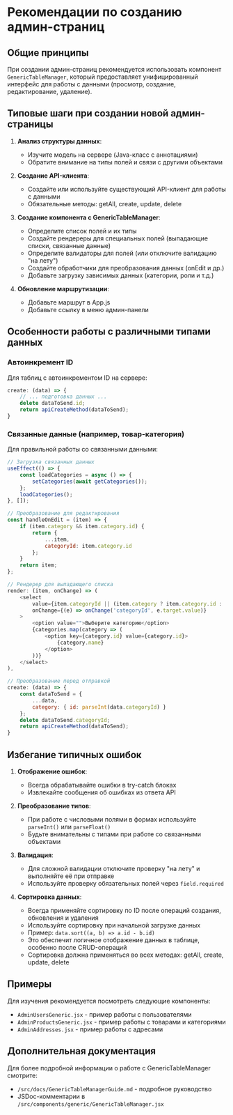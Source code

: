 # Рекомендации по созданию админ-страниц

## Общие принципы

При создании админ-страниц рекомендуется использовать компонент `GenericTableManager`, который предоставляет унифицированный интерфейс для работы с данными (просмотр, создание, редактирование, удаление).

## Типовые шаги при создании новой админ-страницы

1. **Анализ структуры данных**:
   - Изучите модель на сервере (Java-класс с аннотациями)
   - Обратите внимание на типы полей и связи с другими объектами

2. **Создание API-клиента**:
   - Создайте или используйте существующий API-клиент для работы с данными
   - Обязательные методы: getAll, create, update, delete

3. **Создание компонента с GenericTableManager**:
   - Определите список полей и их типы
   - Создайте рендереры для специальных полей (выпадающие списки, связанные данные)
   - Определите валидаторы для полей (или отключите валидацию "на лету")
   - Создайте обработчики для преобразования данных (onEdit и др.)
   - Добавьте загрузку зависимых данных (категории, роли и т.д.)

4. **Обновление маршрутизации**:
   - Добавьте маршрут в App.js
   - Добавьте ссылку в меню админ-панели

## Особенности работы с различными типами данных

### Автоинкремент ID
Для таблиц с автоинкрементом ID на сервере:
```javascript
create: (data) => {
    // ... подготовка данных ...
    delete dataToSend.id;
    return apiCreateMethod(dataToSend);
}
```

### Связанные данные (например, товар-категория)
Для правильной работы со связанными данными:
```javascript
// Загрузка связанных данных
useEffect(() => {
    const loadCategories = async () => {
        setCategories(await getCategories());
    };
    loadCategories();
}, []);

// Преобразование для редактирования
const handleOnEdit = (item) => {
    if (item.category && item.category.id) {
        return {
            ...item,
            categoryId: item.category.id
        };
    }
    return item;
};

// Рендерер для выпадающего списка
render: (item, onChange) => (
    <select
        value={item.categoryId || (item.category ? item.category.id : '')}
        onChange={(e) => onChange('categoryId', e.target.value)}
    >
        <option value="">Выберите категорию</option>
        {categories.map(category => (
            <option key={category.id} value={category.id}>
                {category.name}
            </option>
        ))}
    </select>
),

// Преобразование перед отправкой
create: (data) => {
    const dataToSend = {
        ...data,
        category: { id: parseInt(data.categoryId) }
    };
    delete dataToSend.categoryId;
    return apiCreateMethod(dataToSend);
}
```

## Избегание типичных ошибок

1. **Отображение ошибок**: 
   - Всегда обрабатывайте ошибки в try-catch блоках
   - Извлекайте сообщения об ошибках из ответа API

2. **Преобразование типов**:
   - При работе с числовыми полями в формах используйте `parseInt()` или `parseFloat()`
   - Будьте внимательны с типами при работе со связанными объектами

3. **Валидация**:
   - Для сложной валидации отключите проверку "на лету" и выполняйте её при отправке
   - Используйте проверку обязательных полей через `field.required`

4. **Сортировка данных**:
   - Всегда применяйте сортировку по ID после операций создания, обновления и удаления
   - Используйте сортировку при начальной загрузке данных
   - Пример: `data.sort((a, b) => a.id - b.id)`
   - Это обеспечит логичное отображение данных в таблице, особенно после CRUD-операций
   - Сортировка должна применяться во всех методах: getAll, create, update, delete

## Примеры

Для изучения рекомендуется посмотреть следующие компоненты:
- `AdminUsersGeneric.jsx` - пример работы с пользователями
- `AdminProductsGeneric.jsx` - пример работы с товарами и категориями
- `AdminAddresses.jsx` - пример работы с адресами

## Дополнительная документация

Для более подробной информации о работе с GenericTableManager смотрите:
- `/src/docs/GenericTableManagerGuide.md` - подробное руководство
- JSDoc-комментарии в `/src/components/generic/GenericTableManager.jsx` 